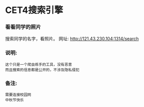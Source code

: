 CET4搜索引擎
===
### 看看同学的照片
搜索同学的名字，看照片。
网址: http://121.43.230.104:1314/search


### 说明:

    这个只是一个爬虫练手的工具，没有恶意
    而且搜索的信息都是公开的，不涉及隐私侵犯

### 备注:

    需要连接校园网
    中秋节快乐
